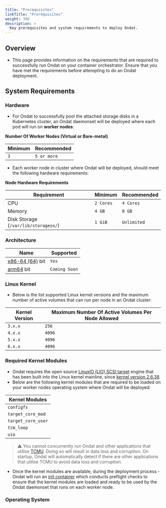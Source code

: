 ```yaml
---
title: "Prerequisites"
linkTitle: "Prerequisites"
weight: 300
description: >
  Key prerequisites and system requirements to deploy Ondat.
---
```


## Overview

- This page provides information on the requirements that are required to successfully run Ondat on your container orchestrator. Ensure that you have met the requirements before attempting to do an Ondat deployment.

## System Requirements

### Hardware

- For Ondat to successfully pool the attached storage disks in a Kubernetes cluster, an Ondat daemonset will be deployed where each pod will run on **worker nodes**:

**Number Of Worker Nodes (Virtual or Bare-metal)**

| **Minimum** | **Recommended** |
| ----------- | --------------- |
| `3`         | `5 or more`     |

- Each worker node in cluster where Ondat will be deployed, should meet the following hardware requirements:

**Node Hardware Requirements**

| **Requirement**                      | **Minimum** | **Recommended** |
| ------------------------------------ | ----------- | --------------- |
| CPU                                  | `2 Cores`   | `4 Cores`       |
| Memory                               | `4 GB`      | `8 GB`          |
| Disk Storage (`/var/lib/storageos/`) | `1 GiB`     | `Unlimited`     |

### Architecture

| **Name**                                                | **Supported** |
| ------------------------------------------------------- | ------------- |
| [x86-64 (64)](https://en.wikipedia.org/wiki/X86-64) bit | `Yes`         |
| [arm64](https://en.wikipedia.org/wiki/AArch64) bit      | `Coming Soon` |

### Linux Kernel

- Below is the list supported Linux kernel versions and the maximum number of active volumes that can run per node in an Ondat cluster:

| **Kernel Version** | **Maximum Number Of Active Volumes Per Node Allowed** |
| ------------------ | ----------------------------------------------------- |
| `3.x.x`            | `256`                                                 |
| `4.x.x`            | `4096`                                                |
| `5.x.x`            | `4096`                                                |
| `6.x.x`            | `4096`                                                |

### Required Kernel Modules

- Ondat requires the open source [LinuxIO (LIO) SCSI target](https://en.wikipedia.org/wiki/LIO_(SCSI_target)) engine that has been built into the Linux kernel mainline, since [kernel version 2.6.38](https://en.wikipedia.org/wiki/Linux_kernel_version_history#Releases_2.6.x.y).  
- Below are the following kernel modules that are required to be loaded on your worker nodes operating system where Ondat will be deployed:

| **Kernel Modules** |
| ------------------ |
| `configfs`         |
| `target_core_mod`  |
| `target_core_user` |
| `tcm_loop`         |
| `uio`              |

> ⚠️ You cannot concurrently run Ondat and other applications that utilise [TCMU](https://www.kernel.org/doc/Documentation/target/tcmu-design.txt). Doing so will result in data loss and corruption. On startup, Ondat will automatically detect if there are other applications that utilise TCMU to avoid data loss and corruption.

- Once the kernel modules are available, during the deployment process - Ondat will run an [init container](https://kubernetes.io/docs/concepts/workloads/pods/init-containers/) which conducts preflight checks to ensure that the kernel modules are loaded and ready to be used by the Ondat daemonset that runs on each worker node.

### Operating System
